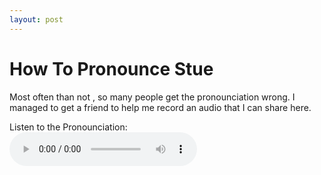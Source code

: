 ```yaml
---
layout: post
---
```


# How To Pronounce Stue
 Most often than not , so many people get the pronounciation wrong. I managed to get a friend to help me record an audio that I can share here.
 
 <figure style="margin:0">
    <figcaption>Listen to the Pronounciation:</figcaption>
    <audio
        controls
        src="/assets/media/stue-pronounciation.mp3">
            Your browser does not support the
            <code>audio</code> element.
    </audio>
</figure>

